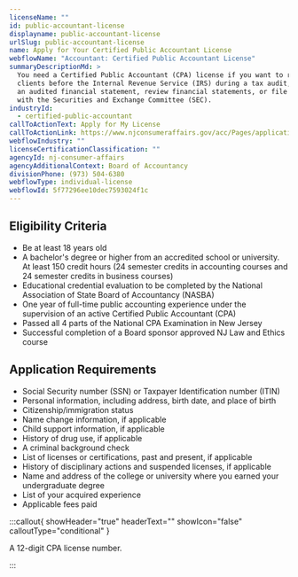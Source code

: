 ```yaml
---
licenseName: ""
id: public-accountant-license
displayname: public-accountant-license
urlSlug: public-accountant-license
name: Apply for Your Certified Public Accountant License
webflowName: "Accountant: Certified Public Accountant License"
summaryDescriptionMd: >
  You need a Certified Public Accountant (CPA) license if you want to represent
  clients before the Internal Revenue Service (IRS) during a tax audit, prepare
  an audited financial statement, review financial statements, or file reports
  with the Securities and Exchange Committee (SEC).
industryId:
  - certified-public-accountant
callToActionText: Apply for My License
callToActionLink: https://www.njconsumeraffairs.gov/acc/Pages/applications.aspx
webflowIndustry: ""
licenseCertificationClassification: ""
agencyId: nj-consumer-affairs
agencyAdditionalContext: Board of Accountancy
divisionPhone: (973) 504-6380
webflowType: individual-license
webflowId: 5f77296ee10dec7593024f1c
---
```


## Eligibility Criteria

- Be at least 18 years old
- A bachelor's degree or higher from an accredited school or university. At least 150 credit hours (24 semester credits in accounting courses and 24 semester credits in business courses)
- Educational credential evaluation to be completed by the National Association of State Board of Accountancy (NASBA)
- One year of full-time public accounting experience under the supervision of an active Certified Public Accountant (CPA)
- Passed all 4 parts of the National CPA Examination in New Jersey
- Successful completion of a Board sponsor approved NJ Law and Ethics course

## Application Requirements

- Social Security number (SSN) or Taxpayer Identification number (ITIN)
- Personal information, including address, birth date, and place of birth
- Citizenship/immigration status
- Name change information, if applicable
- Child support information, if applicable
- History of drug use, if applicable
- A criminal background check
- List of licenses or certifications, past and present, if applicable
- History of disciplinary actions and suspended licenses, if applicable
- Name and address of the college or university where you earned your undergraduate degree
- List of your acquired experience
- Applicable fees paid

:::callout{ showHeader="true" headerText="" showIcon="false" calloutType="conditional" }

A 12-digit CPA license number.

:::
